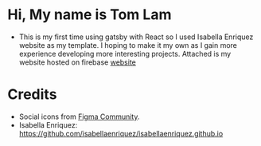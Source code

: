 # Hi, My name is Tom Lam
- This is my first time using gatsby with React so I used Isabella Enriquez website as my template. I hoping to make it my own as I gain more experience developing more interesting projects. Attached is my website hosted on firebase <a href="https://portfolio-website-383720.web.app/">website</a>
# Credits

- Social icons from <a href="https://www.figma.com/file/usl7IOe1uj8ZScZKHjGvc6/Social-Icons-(Community)?node-id=34411%3A1427">Figma Community</a>.
- Isabella Enriquez: https://github.com/isabellaenriquez/isabellaenriquez.github.io

